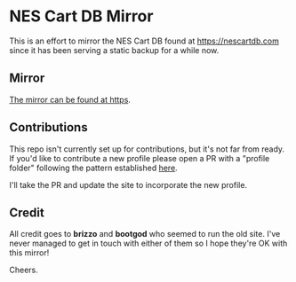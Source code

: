 # NES Cart DB Mirror

This is an effort to mirror the NES Cart DB found at https://nescartdb.com since it has been serving a static backup for a while now.

## Mirror

[The mirror can be found at https](https://nescartdb-mirror.netlify.app/profiles/by-name).

## Contributions

This repo isn't currently set up for contributions, but it's not far from ready.  If you'd like to contribute a new profile please open a PR with a "profile folder" following the pattern established [here](https://github.com/MetaFight/NesCartDB/tree/master/data/webscrape/profile/view/1005).

I'll take the PR and update the site to incorporate the new profile.

## Credit

All credit goes to **brizzo** and **bootgod** who seemed to run the old site.  I've never managed to get in touch with either of them so I hope they're OK with this mirror!

Cheers.
